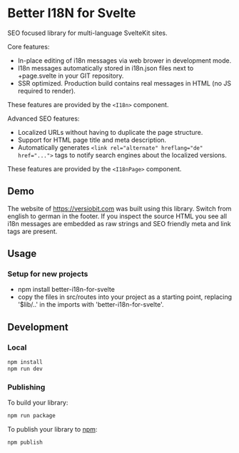 # Better I18N for Svelte

SEO focused library for multi-language SvelteKit sites.

Core features:

* In-place editing of i18n messages via web brower in development mode.
* I18n messages automatically stored in i18n.json files next to +page.svelte in your GIT repository.
* SSR optimized. Production build contains real messages in HTML (no JS required to render).

These features are provided by the `<I18n>` component.

Advanced SEO features:

* Localized URLs without having to duplicate the page structure.
* Support for HTML page title and meta description.
* Automatically generates `<link rel="alternate" hreflang="de" href="...">` tags to notify search engines about the localized versions.

These features are provided by the `<I18nPage>` component.

## Demo

The website of https://versiobit.com was built using this library. Switch from english to german in the footer.
If you inspect the source HTML you see all i18n messages are embedded as raw strings and SEO friendly meta and link tags are present.

## Usage

### Setup for new projects

* npm install better-i18n-for-svelte
* copy the files in src/routes into your project as a starting point, replacing '$lib/..' in the imports with 'better-i18n-for-svelte'.

## Development

### Local
```bash
npm install
npm run dev
```

### Publishing

To build your library:

```bash
npm run package
```

To publish your library to [npm](https://www.npmjs.com):

```bash
npm publish
```
